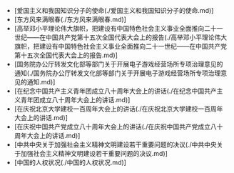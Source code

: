 - [爱国主义和我国知识分子的使命(./爱国主义和我国知识分子的使命.md)]
- [东方风来满眼春(./东方风来满眼春.md)]
- [高举邓小平理论伟大旗帜，把建设有中国特色社会主义事业全面推向二十一世纪——在中国共产党第十五次全国代表大会上的报告(./高举邓小平理论伟大旗帜，把建设有中国特色社会主义事业全面推向二十一世纪——在中国共产党第十五次全国代表大会上的报告.md)]
- [国务院办公厅转发文化部等部门关于开展电子游戏经营场所专项治理意见的通知(./国务院办公厅转发文化部等部门关于开展电子游戏经营场所专项治理意见的通知.md)]
- [在纪念中国共产主义青年团成立八十周年大会上的讲话(./在纪念中国共产主义青年团成立八十周年大会上的讲话.md)]
- [在庆祝北京大学建校一百周年大会上的讲话(./在庆祝北京大学建校一百周年大会上的讲话.md)]
- [在庆祝中国共产党成立八十周年大会上的讲话(./在庆祝中国共产党成立八十周年大会上的讲话.md)]
- [中共中央关于加强社会主义精神文明建设若干重要问题的决议(./中共中央关于加强社会主义精神文明建设若干重要问题的决议.md)]
- [中国的人权状况(./中国的人权状况.md)]
